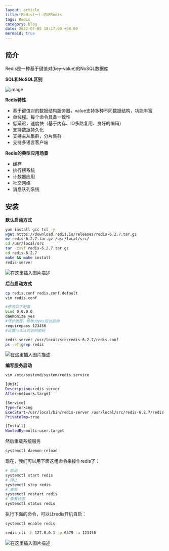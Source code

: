 ```yaml
---
layout: article
title: Redis(一)—初识Redis
tags: Redis
category: blog
date: 2022-07-05 18:17:00 +08:00
mermaid: true
---
```

## 简介

Redis是一种基于键值对(key-value)的NoSQL数据库

**SQL和NoSQL区别**

![image](https://user-images.githubusercontent.com/62100249/177453751-1f20409b-a133-46a1-8e8a-aa68b0f7ccb7.png)


**Redis特性**
- 基于键值对的数据结构服务器，value支持多种不同数据结构，功能丰富
- 单线程。每个命令具备一致性
- 低延迟，速度快（基于内存、IO多路复用、良好的编码）
- 支持数据持久化
- 支持主从集群，分片集群
- 支持多语言客户端

**Redis的典型应用场景**
- 缓存
- 排行榜系统
- 计数器应用
- 社交网络
- 消息队列系统
## 安装
**默认启动方式**
```bash
yum install gcc tcl -y
wget https://download.redis.io/releases/redis-6.2.7.tar.gz
mv redis-6.2.7.tar.gz /usr/local/src/
cd /usr/local/src
tar -zxvf redis-6.2.7.tar.gz
cd redis-6.2.7
make && make install
redis-server
```
![在这里插入图片描述](https://img-blog.csdnimg.cn/5b7c240168a84e4f89185bff0dd19c35.png)

**后台启动方式**

```bash
cp redis.conf redis.conf.default
vim redis.conf
```

```bash
#修改以下配置
bind 0.0.0.0
daemonize yes
#守护进程，修改为yes后台启动
requirepass 123456
#设置redis的访问密码
```

```bash
redis-server /usr/local/src/redis-6.2.7/redis.conf
ps -ef|grep redis
```
![在这里插入图片描述](https://img-blog.csdnimg.cn/0b59dd9a62fb49149513418d1413d0f3.png)

**编写服务启动**

```bash
vim /etc/systemd/system/redis.service
```

```bash
[Unit]
Description=redis-server
After=network.target

[Service]
Type=forking
ExecStart=/usr/local/bin/redis-server /usr/local/src/redis-6.2.7/redis.conf
PrivateTmp=true

[Install]
WantedBy=multi-user.target
```
然后重载系统服务

```bash
systemctl daemon-reload
```
现在，我们可以用下面这组命令来操作redis了：

```bash
# 启动
systemctl start redis
# 停止
systemctl stop redis
# 重启
systemctl restart redis
# 查看状态
systemctl status redis
```
执行下面的命令，可以让redis开机自启：

```bash
systemctl enable redis
```

```bash
redis-cli -h 127.0.0.1 -p 6379 -a 123456
```

![在这里插入图片描述](https://img-blog.csdnimg.cn/b40d588361894049a2817297584af980.jpeg)

